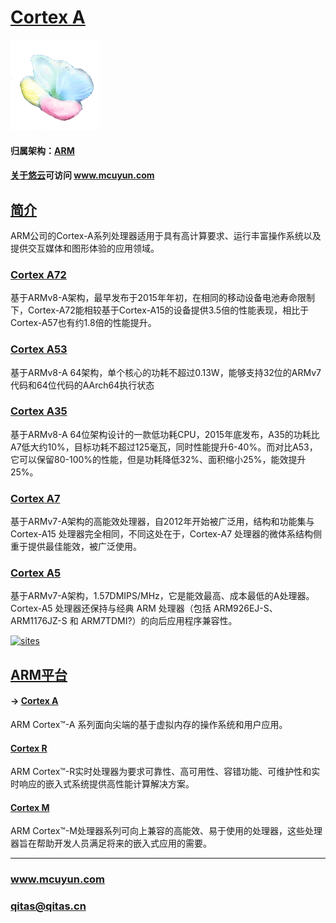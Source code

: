 ﻿# [Cortex A](https://github.com/mcuyun/CA) 

[![sites](mcuyun/mcuyun.png)](http://www.mcuyun.com)

#### 归属架构：[ARM](https://github.com/mcuyun/ARM)
#### [关于悠云](https://github.com/mcuyun/whyme)可访问 www.mcuyun.com


## [简介](https://github.com/mcuyun/CA/wiki)

ARM公司的Cortex-A系列处理器适用于具有高计算要求、运行丰富操作系统以及提供交互媒体和图形体验的应用领域。

### [Cortex A72](https://github.com/mcuyun/CA72) 

基于ARMv8-A架构，最早发布于2015年年初，在相同的移动设备电池寿命限制下，Cortex-A72能相较基于Cortex-A15的设备提供3.5倍的性能表现，相比于Cortex-A57也有约1.8倍的性能提升。

### [Cortex A53](https://github.com/mcuyun/CA53)

基于ARMv8-A 64架构，单个核心的功耗不超过0.13W，能够支持32位的ARMv7代码和64位代码的AArch64执行状态

### [Cortex A35](https://github.com/mcuyun/CA35)

基于ARMv8-A 64位架构设计的一款低功耗CPU，2015年底发布，A35的功耗比A7低大约10%，目标功耗不超过125毫瓦，同时性能提升6-40%。而对比A53，它可以保留80-100%的性能，但是功耗降低32%、面积缩小25%，能效提升25%。

### [Cortex A7](https://github.com/mcuyun/CA7)

基于ARMv7-A架构的高能效处理器，自2012年开始被广泛用，结构和功能集与Cortex-A15 处理器完全相同，不同这处在于，Cortex-A7 处理器的微体系结构侧重于提供最佳能效，被广泛使用。

### [Cortex A5](https://github.com/mcuyun/CA5)

基于ARMv7-A架构，1.57DMIPS/MHz，它是能效最高、成本最低的A处理器。Cortex-A5 处理器还保持与经典 ARM 处理器（包括 ARM926EJ-S、ARM1176JZ-S 和 ARM7TDMI?）的向后应用程序兼容性。


[![sites](mcuyun/CA.png)](http://www.mcuyun.com)


## [ARM平台](https://github.com/mcuyun/ARM)

####  -> [Cortex A](https://github.com/mcuyun/CA)

ARM Cortex™-A 系列面向尖端的基于虚拟内存的操作系统和用户应用。

####  [Cortex R](https://github.com/mcuyun/CR)

ARM Cortex™-R实时处理器为要求可靠性、高可用性、容错功能、可维护性和实时响应的嵌入式系统提供高性能计算解决方案。

####  [Cortex M](https://github.com/mcuyun/CM)

ARM Cortex™-M处理器系列可向上兼容的高能效、易于使用的处理器，这些处理器旨在帮助开发人员满足将来的嵌入式应用的需要。



---

###  www.mcuyun.com   
###  qitas@qitas.cn
